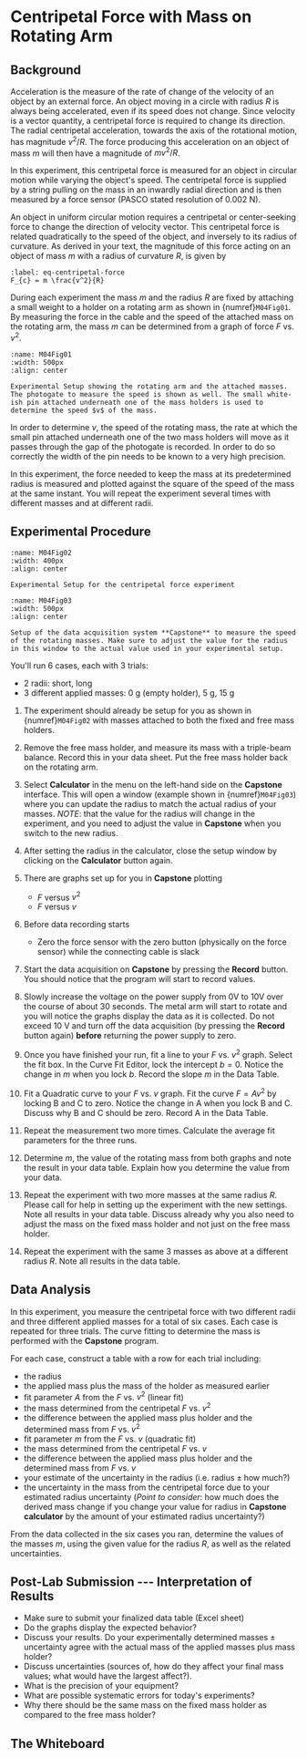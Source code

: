 # Centripetal Force with Mass on Rotating Arm

## Background

Acceleration is the measure of the rate of change of the velocity of an object by an external force. An object moving in a circle with radius $R$ is always being accelerated, even if its speed does not change. Since velocity is a vector quantity, a centripetal force is required to change its direction. The radial centripetal acceleration, towards the axis of the rotational motion, has magnitude $v^{2}/R$. The force producing this acceleration on an object of mass $m$ will then have a magnitude of $m v^{2} / R$.

In this experiment, this centripetal force is measured for an object in circular motion while varying the object's speed. The centripetal force is supplied by a string pulling on the mass in an inwardly radial direction and is then measured by a force sensor (PASCO stated resolution of 0.002 N).

An object in uniform circular motion requires a centripetal or center-seeking force to change the direction of velocity vector. This centripetal force is related quadratically to the speed of the object, and inversely to its radius of curvature. As derived in your text, the magnitude of this force acting on an object of mass $m$ with a radius of curvature $R$, is given by

```{math}
:label: eq-centripetal-force
F_{c} = m \frac{v^2}{R}
```

During each experiment the mass $m$ and the radius $R$ are fixed by attaching a small weight to a holder on a rotating arm as shown in {numref}`M04Fig01`. By measuring the force in the cable and the speed of the attached mass on the rotating arm, the mass $m$ can be determined from a graph of force $F$ vs. $v^2$.

```{figure} CentripetalForceFigures/Figure01a.jpg
:name: M04Fig01
:width: 500px
:align: center

Experimental Setup showing the rotating arm and the attached masses. The photogate to measure the speed is shown as well. The small white-ish pin attached underneath one of the mass holders is used to determine the speed $v$ of the mass.
```

In order to determine $v$, the speed of the rotating mass, the rate at which the small pin attached underneath one of the two mass holders will move as it passes through the gap of the photogate is recorded. In order to do so correctly the width of the pin needs to be known to a very high precision.

In this experiment, the force needed to keep the mass at its predetermined radius is measured and plotted against the square of the speed of the mass at the same instant. You will repeat the experiment several times with different masses and at different radii.

## Experimental Procedure

```{figure} CentripetalForceFigures/Figure02.jpg
:name: M04Fig02
:width: 400px
:align: center

Experimental Setup for the centripetal force experiment
```

```{figure} CentripetalForceFigures/Figure03.jpg
:name: M04Fig03
:width: 500px
:align: center

Setup of the data acquisition system **Capstone** to measure the speed of the rotating masses. Make sure to adjust the value for the radius in this window to the actual value used in your experimental setup.
```

You'll run 6 cases, each with 3 trials:

- 2 radii: short, long
- 3 different applied masses: 0 g (empty holder), 5 g, 15 g

1. The experiment should already be setup for you as shown in {numref}`M04Fig02` with masses attached to both the fixed and free mass holders.

2. Remove the free mass holder, and measure its mass with a triple-beam balance. Record this in your data sheet. Put the free mass holder back on the rotating arm.

3. Select **Calculator** in the menu on the left-hand side on the **Capstone** interface. This will open a window (example shown in {numref}`M04Fig03`) where you can update the radius to match the actual radius of your masses. *NOTE*: that the value for the radius will change in the experiment, and you need to adjust the value in **Capstone** when you switch to the new radius.

4. After setting the radius in the calculator, close the setup window by clicking on the **Calculator** button again.

5. There are graphs set up for you in **Capstone** plotting
   - $F$ versus $v^2$
   - $F$ versus $v$

6. Before data recording starts
   - Zero the force sensor with the zero button (physically on the force sensor) while the connecting cable is slack

7. Start the data acquisition on **Capstone** by pressing the **Record** button.
   You should notice that the program will start to record values.

8. Slowly increase the voltage on the power supply from 0V to 10V over the course of about 30 seconds.
   The metal arm will start to rotate and you will notice the graphs display the data as it is collected.
   Do not exceed 10 V and turn off the data acquisition (by pressing the **Record** button again) **before** returning the power supply to zero.

9. Once you have finished your run, fit a line to your $F$ vs. $v^2$ graph.
   Select the fit box.
   In the Curve Fit Editor, lock the intercept $b = 0$.
   Notice the change in $m$ when you lock $b$. Record the slope $m$ in the Data Table.

10. Fit a Quadratic curve to your $F$ vs. $v$ graph.
    Fit the curve $F=A v^2$ by locking B and C to zero. Notice the change in A when you lock B and C.
    Discuss why B and C should be zero. Record A in the Data Table.

11. Repeat the measurement two more times.
    Calculate the average fit parameters for the three runs.

12. Determine $m$, the value of the rotating mass from both graphs and note the result in your data table.
    Explain how you determine the value from your data.

13. Repeat the experiment with two more masses at the same radius $R$.
    Please call for help in setting up the experiment with the new settings.
    Note all results in your data table. Discuss already why you also need to adjust the mass on the fixed mass holder and not just on the free mass holder.

14. Repeat the experiment with the same 3 masses as above at a different radius $R$.
    Note all results in the data table.

## Data Analysis

In this experiment, you measure the centripetal force with two different radii and three different applied masses for a total of six cases.
Each case is repeated for three trials.
The curve fitting to determine the mass is performed with the **Capstone** program.

For each case, construct a table with a row for each trial including:

- the radius
- the applied mass plus the mass of the holder as measured earlier
- fit parameter $A$ from the $F$ vs. $v^2$ (linear fit)
- the mass determined from the centripetal $F$ vs. $v^2$
- the difference between the applied mass plus holder and the determined mass from $F$ vs. $v^2$
- fit parameter $m$ from the $F$ vs. $v$ (quadratic fit)
- the mass determined from the centripetal $F$ vs. $v$
- the difference between the applied mass plus holder and the determined mass from $F$ vs. $v$
- your estimate of the uncertainty in the radius (i.e. $\text{radius} \pm \text{how much?}$)
- the uncertainty in the mass from the centripetal force due to your estimated radius uncertainty (*Point to consider*: how much does the derived mass change if you change your value for radius in **Capstone calculator** by the amount of your estimated radius uncertainty?)

From the data collected in the six cases you ran, determine the values of the masses $m$, using the given value for the radius $R$, as well as the related uncertainties.

## Post-Lab Submission --- Interpretation of Results

- Make sure to submit your finalized data table (Excel sheet)
- Do the graphs display the expected behavior?
- Discuss your results. Do your experimentally determined masses ± uncertainty agree with the actual mass of the applied masses plus mass holder?
- Discuss uncertainties (sources of, how do they affect your final mass values; what would have the largest affect?).
- What is the precision of your equipment?
- What are possible systematic errors for today's experiments?
- Why there should be the same mass on the fixed mass holder as compared to the free mass holder?

## The Whiteboard




